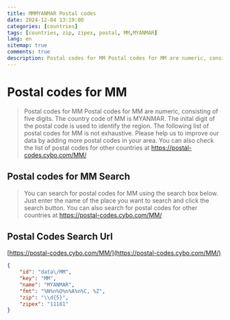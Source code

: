 ```yaml
---
title: MMMYANMAR Postal codes 
date: 2024-12-04 13:19:00
categories: [countries]
tags: [countries, zip, zipex, postal, MM,MYANMAR]
lang: en
sitemap: true
comments: true
description: Postal codes for MM Postal codes for MM are numeric, consisting of five digits. The country code of MM is MYANMAR. The inital digit of the postal code is used to identify the region. The following list of postal codes for MM is not exhaustive. Please help us to improve our data by adding more postal codes in your area. You can also check the list of postal codes for other countries at https://postal-codes.cybo.com/MM/
---
```


# Postal codes for MM
> Postal codes for MM Postal codes for MM are numeric, consisting of five digits. The country code of MM is MYANMAR. The inital digit of the postal code is used to identify the region. The following list of postal codes for MM is not exhaustive. Please help us to improve our data by adding more postal codes in your area. You can also check the list of postal codes for other countries at https://postal-codes.cybo.com/MM/

## Postal codes for MM Search 
> You can search for postal codes for MM using the search box below. Just enter the name of the place you want to search and click the search button. You can also search for postal codes for other countries at https://postal-codes.cybo.com/MM/

## Postal Codes Search Url

[https://postal-codes.cybo.com/MM/](https://postal-codes.cybo.com/MM/)
```json
{
    "id": "data\/MM",
    "key": "MM",
    "name": "MYANMAR",
    "fmt": "%N%n%O%n%A%n%C, %Z",
    "zip": "\\d{5}",
    "zipex": "11181"
}
```
